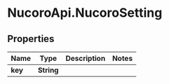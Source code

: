 # NucoroApi.NucoroSetting

## Properties

Name | Type | Description | Notes
------------ | ------------- | ------------- | -------------
**key** | **String** |  | 


